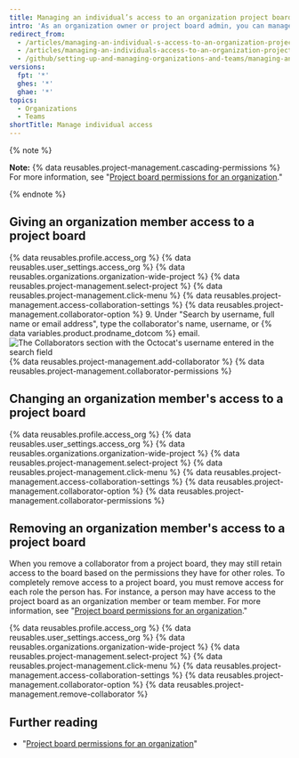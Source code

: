 ```yaml
---
title: Managing an individual’s access to an organization project board
intro: 'As an organization owner or project board admin, you can manage an individual member''s access to a project board owned by your organization.'
redirect_from:
  - /articles/managing-an-individual-s-access-to-an-organization-project-board
  - /articles/managing-an-individuals-access-to-an-organization-project-board
  - /github/setting-up-and-managing-organizations-and-teams/managing-an-individuals-access-to-an-organization-project-board
versions:
  fpt: '*'
  ghes: '*'
  ghae: '*'
topics:
  - Organizations
  - Teams
shortTitle: Manage individual access
---
```


{% note %}

**Note:** {% data reusables.project-management.cascading-permissions %} For more information, see "[Project board permissions for an organization](/articles/project-board-permissions-for-an-organization)." 

{% endnote %}

## Giving an organization member access to a project board

{% data reusables.profile.access_org %}
{% data reusables.user_settings.access_org %}
{% data reusables.organizations.organization-wide-project %}
{% data reusables.project-management.select-project %}
{% data reusables.project-management.click-menu %}
{% data reusables.project-management.access-collaboration-settings %}
{% data reusables.project-management.collaborator-option %}
9. Under "Search by username, full name or email address", type the collaborator's name, username, or {% data variables.product.prodname_dotcom %} email.
   ![The Collaborators section with the Octocat's username entered in the search field](/assets/images/help/projects/org-project-collaborators-find-name.png)
{% data reusables.project-management.add-collaborator %}
{% data reusables.project-management.collaborator-permissions %}

## Changing an organization member's access to a project board

{% data reusables.profile.access_org %}
{% data reusables.user_settings.access_org %}
{% data reusables.organizations.organization-wide-project %}
{% data reusables.project-management.select-project %}
{% data reusables.project-management.click-menu %}
{% data reusables.project-management.access-collaboration-settings %}
{% data reusables.project-management.collaborator-option %}
{% data reusables.project-management.collaborator-permissions %}

## Removing an organization member's access to a project board

When you remove a collaborator from a project board, they may still retain access to the board based on the permissions they have for other roles. To completely remove access to a project board, you must remove access for each role the person has. For instance, a person may have access to the project board as an organization member or team member. For more information, see "[Project board permissions for an organization](/articles/project-board-permissions-for-an-organization)."

{% data reusables.profile.access_org %}
{% data reusables.user_settings.access_org %}
{% data reusables.organizations.organization-wide-project %}
{% data reusables.project-management.select-project %}
{% data reusables.project-management.click-menu %}
{% data reusables.project-management.access-collaboration-settings %}
{% data reusables.project-management.collaborator-option %}
{% data reusables.project-management.remove-collaborator %}

## Further reading

- "[Project board permissions for an organization](/articles/project-board-permissions-for-an-organization)"
